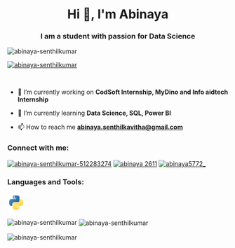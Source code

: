 <h1 align="center">Hi 👋, I'm Abinaya</h1>
<h3 align="center">I am a student with passion for Data Science</h3>

<p align="left"> <img src="https://komarev.com/ghpvc/?username=abinaya-senthilkumar&label=Profile%20views&color=0e75b6&style=flat" alt="abinaya-senthilkumar" /> </p>

<p align="left"> <a href="https://github.com/ryo-ma/github-profile-trophy"><img src="https://github-profile-trophy.vercel.app/?username=abinaya-senthilkumar" alt="abinaya-senthilkumar" /></a> </p>

<p align="left"> <a href="https://twitter.com/" target="blank"><img src="https://img.shields.io/twitter/follow/?logo=twitter&style=for-the-badge" alt="" /></a> </p>

- 🔭 I’m currently working on **CodSoft Internship, MyDino and Info aidtech Internship**

- 🌱 I’m currently learning **Data Science, SQL, Power BI**

- 📫 How to reach me **abinaya.senthilkavitha@gmail.com**

<h3 align="left">Connect with me:</h3>
<p align="left">
<a href="https://linkedin.com/in/abinaya-senthilkumar-512283274" target="blank"><img align="center" src="https://raw.githubusercontent.com/rahuldkjain/github-profile-readme-generator/master/src/images/icons/Social/linked-in-alt.svg" alt="abinaya-senthilkumar-512283274" height="30" width="40" /></a>
<a href="https://kaggle.com/abinaya 2611" target="blank"><img align="center" src="https://raw.githubusercontent.com/rahuldkjain/github-profile-readme-generator/master/src/images/icons/Social/kaggle.svg" alt="abinaya 2611" height="30" width="40" /></a>
<a href="https://instagram.com/abinaya5772_" target="blank"><img align="center" src="https://raw.githubusercontent.com/rahuldkjain/github-profile-readme-generator/master/src/images/icons/Social/instagram.svg" alt="abinaya5772_" height="30" width="40" /></a>
</p>

<h3 align="left">Languages and Tools:</h3>
<p align="left"> <a href="https://www.python.org" target="_blank" rel="noreferrer"> <img src="https://raw.githubusercontent.com/devicons/devicon/master/icons/python/python-original.svg" alt="python" width="40" height="40"/> </a> </p>

<p><img align="left" src="https://github-readme-stats.vercel.app/api/top-langs?username=abinaya-senthilkumar&show_icons=true&locale=en&layout=compact" alt="abinaya-senthilkumar" /></p>

<p>&nbsp;<img align="center" src="https://github-readme-stats.vercel.app/api?username=abinaya-senthilkumar&show_icons=true&locale=en" alt="abinaya-senthilkumar" /></p>

<p><img align="center" src="https://github-readme-streak-stats.herokuapp.com/?user=abinaya-senthilkumar&" alt="abinaya-senthilkumar" /></p>
